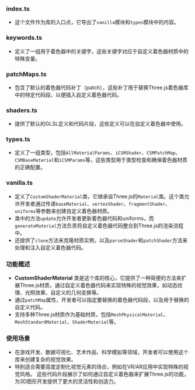 ### index.ts

- 这个文件作为库的入口点，它导出了`vanilla`模块和`types`模块中的内容。

### keywords.ts

- 定义了一组用于着色器中的关键字，这些关键字对应于自定义着色器材质中的特殊变量。

### patchMaps.ts

- 包含了默认的着色器代码补丁（patch），这些补丁用于替换Three.js着色器库中的特定代码段，以便插入自定义着色器代码。

### shaders.ts

- 提供了默认的GLSL定义和代码片段，这些定义可以在自定义着色器中使用。

### types.ts

- 定义了一组类型，包括`AllMaterialParams`、`iCSMShader`、`CSMPatchMap`、`CSMBaseMaterial`和`iCSMParams`等，这些类型用于类型检查和确保着色器材质的正确配置。

### vanilla.ts

- 定义了`CustomShaderMaterial`类，它继承自Three.js的`Material`类。这个类允许开发者通过传递`baseMaterial`、`vertexShader`、`fragmentShader`、`uniforms`等参数来创建自定义着色器材质。
- 类中的方法`update`允许开发者更新着色器代码和uniforms，而`generateMaterial`方法负责将自定义着色器代码整合到Three.js的渲染流程中。
- 还提供了`clone`方法来克隆材质实例，以及`parseShader`和`patchShader`方法来处理和注入自定义着色器代码。

### 功能概述

- **CustomShaderMaterial** 类是这个库的核心，它提供了一种简便的方法来扩展Three.js材质，通过自定义着色器代码来实现特殊的视觉效果，如动态纹理、光照效果、自定义的几何变换等。
- 通过`patchMap`属性，开发者可以指定要替换的着色器代码段，以及用于替换的自定义代码。
- 支持多种Three.js材质作为基础材质，包括`MeshPhysicalMaterial`、`MeshStandardMaterial`、`ShaderMaterial`等。

### 使用场景

- 在游戏开发、数据可视化、艺术作品、科学模拟等领域，开发者可以使用这个库来创建复杂的视觉效果。
- 特别适合需要高度定制化视觉元素的场合，例如在VR/AR应用中实现特殊的视觉风格。
  这些代码片段展示了如何通过自定义着色器来扩展Three.js的功能，为3D图形开发提供了更大的灵活性和创造力。
